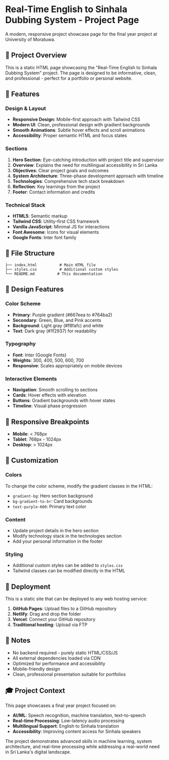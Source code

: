 # Real-Time English to Sinhala Dubbing System - Project Page

A modern, responsive project showcase page for the final year project at University of Moratuwa.

## 🎯 Project Overview

This is a static HTML page showcasing the "Real-Time English to Sinhala Dubbing System" project. The page is designed to be informative, clean, and professional - perfect for a portfolio or personal website.

## 🚀 Features

### Design & Layout

- **Responsive Design**: Mobile-first approach with Tailwind CSS
- **Modern UI**: Clean, professional design with gradient backgrounds
- **Smooth Animations**: Subtle hover effects and scroll animations
- **Accessibility**: Proper semantic HTML and focus states

### Sections

1. **Hero Section**: Eye-catching introduction with project title and supervisor
2. **Overview**: Explains the need for multilingual accessibility in Sri Lanka
3. **Objectives**: Clear project goals and outcomes
4. **System Architecture**: Three-phase development approach with timeline
5. **Technologies**: Comprehensive tech stack breakdown
6. **Reflection**: Key learnings from the project
7. **Footer**: Contact information and credits

### Technical Stack

- **HTML5**: Semantic markup
- **Tailwind CSS**: Utility-first CSS framework
- **Vanilla JavaScript**: Minimal JS for interactions
- **Font Awesome**: Icons for visual elements
- **Google Fonts**: Inter font family

## 📁 File Structure

```
├── index.html          # Main HTML file
├── styles.css          # Additional custom styles
└── README.md          # This documentation
```

## 🎨 Design Features

### Color Scheme

- **Primary**: Purple gradient (#667eea to #764ba2)
- **Secondary**: Green, Blue, and Pink accents
- **Background**: Light gray (#f8fafc) and white
- **Text**: Dark gray (#1f2937) for readability

### Typography

- **Font**: Inter (Google Fonts)
- **Weights**: 300, 400, 500, 600, 700
- **Responsive**: Scales appropriately on mobile devices

### Interactive Elements

- **Navigation**: Smooth scrolling to sections
- **Cards**: Hover effects with elevation
- **Buttons**: Gradient backgrounds with hover states
- **Timeline**: Visual phase progression

## 📱 Responsive Breakpoints

- **Mobile**: < 768px
- **Tablet**: 768px - 1024px
- **Desktop**: > 1024px

## 🔧 Customization

### Colors

To change the color scheme, modify the gradient classes in the HTML:

- `gradient-bg`: Hero section background
- `bg-gradient-to-br`: Card backgrounds
- `text-purple-600`: Primary text color

### Content

- Update project details in the hero section
- Modify technology stack in the technologies section
- Add your personal information in the footer

### Styling

- Additional custom styles can be added to `styles.css`
- Tailwind classes can be modified directly in the HTML

## 🚀 Deployment

This is a static site that can be deployed to any web hosting service:

1. **GitHub Pages**: Upload files to a GitHub repository
2. **Netlify**: Drag and drop the folder
3. **Vercel**: Connect your GitHub repository
4. **Traditional hosting**: Upload via FTP

## 📝 Notes

- No backend required - purely static HTML/CSS/JS
- All external dependencies loaded via CDN
- Optimized for performance and accessibility
- Mobile-friendly design
- Clean, professional presentation suitable for portfolios

## 🎓 Project Context

This page showcases a final year project focused on:

- **AI/ML**: Speech recognition, machine translation, text-to-speech
- **Real-time Processing**: Low-latency audio processing
- **Multilingual Support**: English to Sinhala translation
- **Accessibility**: Improving content access for Sinhala speakers

The project demonstrates advanced skills in machine learning, system architecture, and real-time processing while addressing a real-world need in Sri Lanka's digital landscape.

